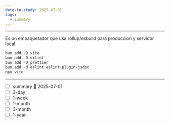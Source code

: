 ```yaml
---
date-to-study: 2025-07-01
tags:
  - summary
---
```

---


Es un empaquetador que usa rollup/esbuild para produccion y servidor local 
```js
bun add -D vite
bun add -D oxlint
bun add -D prettier
bun add -d eslint eslint-plugin-jsdoc
npx vite
```
---
- [ ] summary  📅 2025-07-01
- [ ] 3-day 
- [ ] 1-week 
- [ ] 1-month 
- [ ] 3-month 
- [ ] 1-year 